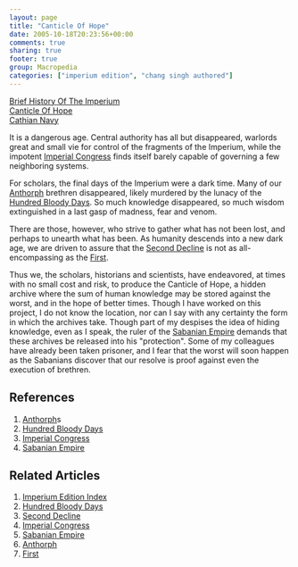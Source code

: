 ```yaml
---
layout: page
title: "Canticle Of Hope"
date: 2005-10-18T20:23:56+00:00
comments: true
sharing: true
footer: true
group: Macropedia
categories: ["imperium edition", "chang singh authored"]
---
```


<div class='row'>
	<div class='col-md-4'><a href='/macropedia/brief-history-of-the-imperium'>Brief History Of The Imperium</a></div>
	<div class='col-md-4'><a href='/macropedia/canticle-of-hope'>Canticle Of Hope</a></div>
	<div class='col-md-4'><a href='/macropedia/cathian-navy'>Cathian Navy</a></div>
</div>


It is a dangerous age.  Central authority has all but disappeared, warlords great and small vie for control of the fragments of the Imperium, while the impotent [Imperial Congress](/macropedia/imperial-congress) finds itself barely capable of governing a few neighboring systems.

For scholars, the final days of the Imperium were a dark time.  Many of our [Anthorph](/macropedia/anthorph) brethren disappeared, likely murdered by the lunacy of the [Hundred Bloody Days](/macropedia/hundred-bloody-days).  So much knowledge disappeared, so much wisdom extinguished in a last gasp of madness, fear and venom.

There are those, however, who strive to gather what has not been lost, and perhaps to unearth what has been.  As humanity descends into a new dark age, we are driven to assure that the [Second Decline](/chronology/second-decline) is not as all-encompassing as the [First](/chronology/first-decline).

Thus we, the scholars, historians and scientists, have endeavored, at times with no small cost and risk, to produce the Canticle of Hope, a hidden archive where the sum of human knowledge may be stored against the worst, and in the hope of better times.  Though I have worked on this project, I do not know the location, nor can I say with any certainty the form in which the archives take.  Though part of my despises the idea of hiding knowledge, even as I speak, the ruler of the [Sabanian Empire](/macropedia/sabanian-empire) demands that these archives be released into his "protection".  Some of my colleagues have already been taken prisoner, and I fear that the worst will soon happen as the Sabanians discover that our resolve is proof against even the execution of brethren.

## References
1. [Anthorph](/macropedia/anthorph)s
1. [Hundred Bloody Days](/macropedia/hundred-bloody-days)
1. [Imperial Congress](/macropedia/imperial-congress)
1. [Sabanian Empire](/macropedia/sabanian-empire)

## Related Articles

1. [Imperium Edition Index](/macropedia/imperium-edition-index)
2. [Hundred Bloody Days](/macropedia/hundred-bloody-days)
3. [Second Decline](/chronology/second-decline)
4. [Imperial Congress](/macropedia/imperial-congress)
5. [Sabanian Empire](/macropedia/sabanian-empire)
6. [Anthorph](/macropedia/anthorph)
7. [First](/chronology/first-decline)



 

